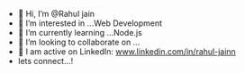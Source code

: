 - 👋 Hi, I’m @Rahul jain
- 👀 I’m interested in ...Web Development
- 🌱 I’m currently learning ...Node.js
- 💞️ I’m looking to collaborate on ...
- 📝 I am active on LinkedIn: www.linkedin.com/in/rahul-jainn
- lets connect...!

<!---
Rahuljainn/Rahuljainn is a ✨ special ✨ repository because its `README.md` (this file) appears on your GitHub profile.
You can click the Preview link to take a look at your changes.
--->
